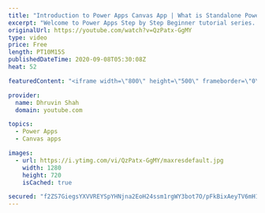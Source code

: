 ```yaml
---
title: "Introduction to Power Apps Canvas App | What is Standalone Power Apps Canvas App?"
excerpt: "Welcome to Power Apps Step by Step Beginner tutorial series. My self Dhruvin Shah you are watching fourth part of the Power Apps Beginner Series. During this chapter, we will talk about Standalone Power Apps Canvas App in detail.   We can easily customize the SharePoint list form using Power Apps. We"
originalUrl: https://youtube.com/watch?v=QzPatx-GgMY
type: video
price: Free
length: PT10M15S
publishedDateTime: 2020-09-08T05:30:08Z
heat: 52

featuredContent: "<iframe width=\"800\" height=\"500\" frameborder=\"0\" src=\"https://www.youtube.com/embed/QzPatx-GgMY\" allow=\"accelerometer; autoplay; encrypted-media; gyroscope; picture-in-picture\" allowfullscreen></iframe>"

provider:
  name: Dhruvin Shah
  domain: youtube.com

topics:
  - Power Apps
  - Canvas apps

images:
  - url: https://i.ytimg.com/vi/QzPatx-GgMY/maxresdefault.jpg
    width: 1280
    height: 720
    isCached: true

secured: "f2ZS7GiegsYXVVREYSpYHNjna2EoH24ssm1rgWY3bot7O/pFkBixAeyTV6mH1cquahhQmclayhK66jNTp59n7jTEWuj1chzQAPsgLEncqD8xJEIuv9KMV90M0q2noS/amBwzMpkG9En51RjBNSW6HuEFKLDuz34gKa8fZsOluq+zjOjf0W06HKPrb+r6PD/rN5WFS+CNgn9CRmE4Wb7Ve/w4MSwIYKe/r8QtTQQMwKVBnHJyZRphAEjA9jj7KwWzFZl9W7C/JMiE1X7aL+2oDjKUd/RQplk6OL/FWIOieaqk20uCaZ3yfPgneVxrBU6Jg4GSaL1i4/TPBddlc9nWQS0eyK3eE0wD8JdH6L5WNoWmCMx0YcGaEV1tzsP1DeSxIBvaxTHWWSSTJjJnspHPcY4lYjvoCyl8LZjRoNgs9HI=;jOgTMgtVdP1r+ZH4FtGu1g=="
---
```


